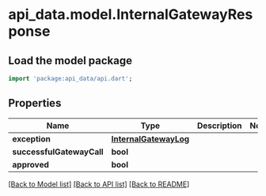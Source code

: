 # api_data.model.InternalGatewayResponse

## Load the model package
```dart
import 'package:api_data/api.dart';
```

## Properties
Name | Type | Description | Notes
------------ | ------------- | ------------- | -------------
**exception** | [**InternalGatewayLog**](InternalGatewayLog.md) |  | 
**successfulGatewayCall** | **bool** |  | 
**approved** | **bool** |  | 

[[Back to Model list]](../README.md#documentation-for-models) [[Back to API list]](../README.md#documentation-for-api-endpoints) [[Back to README]](../README.md)


